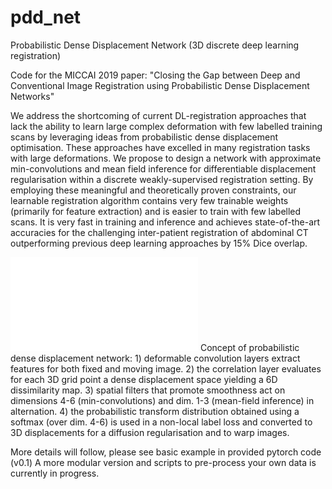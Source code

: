 # pdd_net
Probabilistic Dense Displacement Network (3D discrete deep learning registration) 

Code for the MICCAI 2019 paper: "Closing the Gap between Deep and Conventional Image Registration using Probabilistic Dense Displacement Networks"

We address the shortcoming of current DL-registration approaches that lack the ability to learn large complex deformation with few labelled training scans by leveraging ideas from probabilistic dense displacement optimisation. These approaches have excelled in many registration tasks with large deformations. We propose to design a network with approximate min-convolutions and mean field inference for differentiable displacement regularisation within a discrete weakly-supervised registration setting. By employing these meaningful and theoretically proven constraints, our learnable registration algorithm contains very few trainable weights (primarily for feature extraction) and is easier to train with few labelled scans. It is very fast in training and inference and achieves state-of-the-art accuracies for the challenging inter-patient registration of abdominal CT outperforming previous deep learning approaches by 15% Dice overlap.

![Concept figure](miccai2019_pdd_concept.pdf "Concept Figure")
Concept of probabilistic dense displacement network: 1) deformable convolution layers extract features for both fixed and moving image. 2) the correlation layer evaluates for each 3D grid point a dense displacement space yielding a 6D dissimilarity map. 3) spatial filters that promote smoothness act on dimensions 4-6 (min-convolutions) and dim. 1-3 (mean-field inference) in alternation. 4) the probabilistic transform distribution obtained using a softmax (over dim. 4-6) is used in a non-local label loss and converted to 3D displacements for a diffusion regularisation and to warp images.

More details will follow, please see basic example in provided pytorch code (v0.1)
A more modular version and scripts to pre-process your own data is currently in progress.

